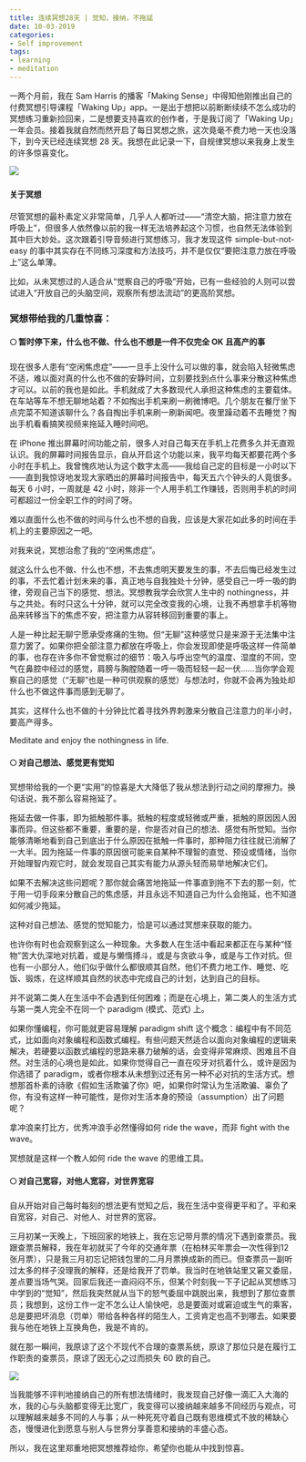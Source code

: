 ```yaml
---
title: 连续冥想28天 | 觉知，接纳，不拖延
date: 10-03-2019
categories: 
- Self improvement
tags: 
- learning
- meditation
---
```


一两个月前，我在 Sam Harris 的播客「Making Sense」中得知他刚推出自己的付费冥想引导课程「Waking Up」app。一是出于想把以前断断续续不怎么成功的冥想练习重新捡回来，二是想要支持喜欢的创作者，于是我订阅了「Waking Up」一年会员。接着我就自然而然开启了每日冥想之旅，这次竟毫不费力地一天也没落下，到今天已经连续冥想 28 天。我想在此记录一下，自规律冥想以来我身上发生的许多惊喜变化。

![](https://mmbiz.qpic.cn/mmbiz_jpg/ETsNbcnZdRyiaXQAvUSv696df4ghH6UMkRibsxA7L82M2CCcdvDbRQErNFv5puyt8ne04JpnBFTd3sb95O7f72gg/640?wx_fmt=jpeg&tp=webp&wxfrom=5&wx_lazy=1&wx_co=1)

#####  

#### 关于冥想

尽管冥想的最朴素定义非常简单，几乎人人都听过——“清空大脑，把注意力放在呼吸上”，但很多人依然像以前的我一样无法培养起这个习惯，也自然无法体验到其中巨大妙处。这次跟着引导音频进行冥想练习，我才发现这件 simple-but-not-easy 的事中其实存在不同练习深度和方法技巧，并不是仅仅“要把注意力放在呼吸上”这么单薄。

比如，从未冥想过的人适合从“觉察自己的呼吸”开始，已有一些经验的人则可以尝试进入“开放自己的头脑空间，观察所有想法流动”的更高阶冥想。

###  

### 冥想带给我的几重惊喜：

#### 🌕 暂时停下来，什么也不做、什么也不想是一件不仅完全 OK 且高产的事

现在很多人患有“空闲焦虑症”——一旦手上没什么可以做的事，就会陷入轻微焦虑不适，难以面对真的什么也不做的安静时间，立刻要找到点什么事来分散这种焦虑才可以。以前的我也是如此。手机就成了大多数现代人承担这种焦虑的主要载体。在车站等车不想无聊地站着？不如掏出手机来刷一刷微博吧。几个朋友在餐厅坐下点完菜不知道该聊什么？各自掏出手机来刷一刷新闻吧。夜里躁动着不去睡觉？掏出手机看看搞笑视频来拖延入睡时间吧。

在 iPhone 推出屏幕时间功能之前，很多人对自己每天在手机上花费多久并无直观认识。我的屏幕时间报告显示，自从开启这个功能以来，我平均每天都要花两个多小时在手机上。我曾愧疚地认为这个数字太高——我给自己定的目标是一小时以下——直到我惊讶地发现大家晒出的屏幕时间报告中，每天五六个钟头的人竟很多。每天 6 小时，一周就是 42 小时，除非一个人用手机工作赚钱，否则用手机的时间可都超过一份全职工作的时间了呀。

难以直面什么也不做的时间与什么也不想的自我，应该是大家花如此多的时间在手机上的主要原因之一吧。

对我来说，冥想治愈了我的“空闲焦虑症”。

就这么什么也不做、什么也不想，不去焦虑明天要发生的事，不去后悔已经发生过的事，不去忙着计划未来的事，真正地与自我独处十分钟，感受自己一呼一吸的韵律，旁观自己当下的感觉、想法。冥想教我学会欣赏人生中的 nothingness，并与之共处。有时只这么十分钟，就可以完全改变我的心境，让我不再想拿手机等物品来转移当下的焦虑不安，把注意力从容转移回到重要的事上。

人是一种比起无聊宁愿承受疼痛的生物。但“无聊”这种感觉只是来源于无法集中注意力罢了。如果你把全部注意力都放在呼吸上，你会发现即使是呼吸这样一件简单的事，也存在许多你不曾觉察过的细节：吸入与呼出空气的温度、湿度的不同，空气在鼻腔中经过的感觉，肩膀与胸膛随着一呼一吸而轻轻一起一伏……当你学会观察自己的感觉（“无聊”也是一种可供观察的感觉）与想法时，你就不会再为独处却什么也不做这件事而感到无聊了。

其实，这样什么也不做的十分钟比忙着寻找外界刺激来分散自己注意力的半小时，要高产得多。

Meditate and enjoy the nothingness in life.



#### **🌕** **对自己想法、感觉更有觉知**

冥想带给我的一个更“实用”的惊喜是大大降低了我从想法到行动之间的摩擦力。换句话说，我不那么容易拖延了。

拖延去做一件事，即为抵触那件事。抵触的程度或轻微或严重，抵触的原因因人因事而异。但这些都不重要，重要的是，你是否对自己的想法、感觉有所觉知。当你能够清晰地看到自己到底出于什么原因在抵触一件事时，那种阻力往往就已消解了一大半。因为拖延一件事的原因很可能来自某种不理智的直觉、预设或情绪，当你开始理智内观它时，就会发现自己其实有能力从源头轻而易举地解决它们。

如果不去解决这些问题呢？那你就会痛苦地拖延一件事直到拖不下去的那一刻，忙于用一切手段来分散自己的焦虑感，并且永远不知道自己为什么会拖延，也不知道如何减少拖延。

这种对自己想法、感觉的觉知能力，恰是可以通过冥想来获取的能力。



也许你有时也会观察到这么一种现象。大多数人在生活中看起来都正在与某种“怪物”苦大仇深地对抗着，或是与懒惰搏斗，或是与贪欲斗争，或是与工作对抗。但也有一小部分人，他们似乎做什么都很顺其自然，他们不费力地工作、睡觉、吃饭、锻炼，在这样顺其自然的状态中完成自己的计划，达到自己的目标。

并不说第二类人在生活中不会遇到任何困难；而是在心境上，第二类人的生活方式与第一类人完全不在同一个 paradigm (模式、范式) 上。

如果你懂编程，你可能就更容易理解 paradigm shift 这个概念：编程中有不同范式，比如面向对象编程和函数式编程。有些问题天然适合以面向对象编程的逻辑来解决，若硬要以函数式编程的思路来暴力破解的话，会变得非常麻烦、困难且不自然。对生活的心境也是如此，如果你觉得自己一直在咬牙对抗着什么，或许是因为你选错了 paradigm，或者你根本从未想到过还有另一种不必对抗的生活方式。想想那首朴素的诗歌《假如生活欺骗了你》吧，如果你时常认为生活欺骗、辜负了你，有没有这样一种可能性，是你对生活本身的预设（assumption）出了问题呢？

拿冲浪来打比方，优秀冲浪手必然懂得如何 ride the wave，而非 fight with the wave。

冥想就是这样一个教人如何 ride the wave 的思维工具。



#### 🌕 对自己宽容，对他人宽容，对世界宽容

自从开始对自己每时每刻的想法更有觉知之后，我在生活中变得更平和了。平和来自宽容，对自己、对他人、对世界的宽容。

三月初某一天晚上，下班回家的地铁上，我在忘记带月票的情况下遇到查票员。我跟查票员解释，我在年初就买了今年的交通年票（在柏林买年票会一次性得到12张月票），只是我三月初忘记把钱包里的二月月票换成新的而已。但查票员一副听过太多的样子没理我的解释，还是给我开了罚单。我当时在地铁站里又窘又委屈，差点要当场气哭。回家后我还一直闷闷不乐，但某个时刻我一下子记起从冥想练习中学到的“觉知”，然后我突然就从当下的怒气委屈中跳脱出来，我想到了那位查票员；我想到，这份工作一定不怎么让人愉快吧，总是要面对或窘迫或生气的乘客，总是要把坏消息（罚单）带给各种各样的陌生人，工资肯定也高不到哪去。如果要我与他在地铁上互换角色，我是不肯的。

就在那一瞬间，我原谅了这个不现代不合理的查票系统，原谅了那位只是在履行工作职责的查票员，原谅了因无心之过而损失 60 欧的自己。

![](https://mmbiz.qpic.cn/mmbiz_jpg/ETsNbcnZdRyiaXQAvUSv696df4ghH6UMktmqU7I01zsRCiaavALymvVFSlsZItMp04R6c4b57XjjibLVfFgWpWEhQ/640?wx_fmt=jpeg&tp=webp&wxfrom=5&wx_lazy=1&wx_co=1)



当我能够不评判地接纳自己的所有想法情绪时，我发现自己好像一滴汇入大海的水，我的心与头脑都变得无比宽广，我变得可以接纳越来越多不同经历与观点，可以理解越来越多不同的人与事；从一种死死守着自己既有思维模式不放的稀缺心态，慢慢进化到愿意与别人与世界分享善意和接纳的丰盛心态。



所以，我在这里郑重地把冥想推荐给你，希望你也能从中找到惊喜。